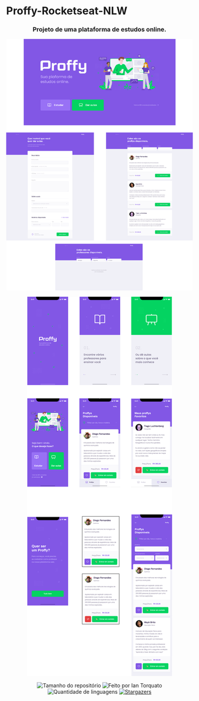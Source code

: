 # Proffy-Rocketseat-NLW
<h3 align="center">Projeto de uma plataforma de estudos online.</h3>

<p align="center"><img src="./Imagens Readme GitHub/imgAppDesktop.png"></p>

<p align="center"><img src="./Imagens Readme GitHub/imgAppMobile.png"></p>

<p align="center">
  <img alt="Tamanho do repositório" src="https://img.shields.io/github/repo-size/IanTorquato/Proffy-Rocketseat-NLW">
  <img alt="Feito por Ian Torquato" src="https://img.shields.io/badge/made%20by-Ian%20Torquato-%2304D361">
  <img alt="Quantidade de linguagens" src="https://img.shields.io/github/languages/count/IanTorquato/Proffy-Rocketseat-NLW">
  
  <a href="https://github.com/IanTorquato/Proffy-Rocketseat-NLW/stargazers">
    <img alt="Stargazers" src="https://img.shields.io/github/stars/IanTorquato/Proffy-Rocketseat-NLW?style=social">
  </a>
</p>